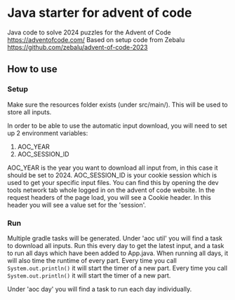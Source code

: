 # Java starter for advent of code

Java code to solve 2024 puzzles for the Advent of Code https://adventofcode.com/
Based on setup code from Zebalu https://github.com/zebalu/advent-of-code-2023

## How to use

### Setup

Make sure the resources folder exists (under src/main/). This will be used to store all inputs.

In order to be able to use the automatic input download, you will need to set up 2 environment variables:

1. AOC_YEAR
2. AOC_SESSION_ID

AOC_YEAR is the year you want to download all input from, in this case it should be set to 2024.
AOC_SESSION_ID is your cookie session which is used to get your specific input files. You can find this by opening
the dev tools network tab whole logged in on the advent of code website. In the request headers of the page load,
you will see a Cookie header. In this header you will see a value set for the 'session'.

### Run

Multiple gradle tasks will be generated. Under 'aoc util' you will find a task to download all inputs. Run this every
day to get the latest input, and a task to run all days which have been added to App.java. When running all days, it
will also time the runtime of every part. Every time you call `System.out.println()` it will start the timer of a
new part. Every time you call `System.out.println()` it will start the timer of a new part.

Under 'aoc day' you will find a task to run each day individually.